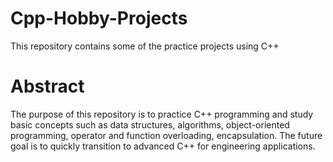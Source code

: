 # Cpp-Hobby-Projects
This repository contains some of the practice projects using C++

# Abstract
The purpose of this repository is to practice C++ programming and study basic concepts such as data structures, algorithms, object-oriented programming, operator and function overloading, encapsulation. The future goal is to quickly transition to advanced C++ for engineering applications.

